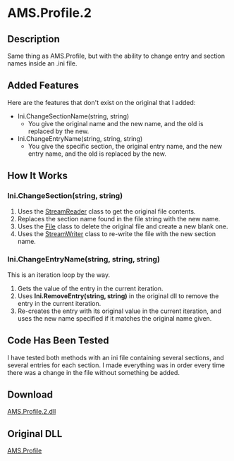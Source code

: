 # AMS.Profile.2
## Description
Same thing as AMS.Profile, but with the ability to change entry and section names inside an .ini file.

## Added Features
Here are the features that don't exist on the original that I added:
  - Ini.ChangeSectionName(string, string)
    - You give the original name and the new name, and the old is replaced by the new.
  - Ini.ChangeEntryName(string, string, string)
    - You give the specific section, the original entry name, and the new entry name, and the old is replaced by the new.

## How It Works
### Ini.ChangeSection(string, string)
1. Uses the [StreamReader](https://docs.microsoft.com/en-us/dotnet/api/system.io.streamreader?view=net-6.0) class to get the original file contents.
2. Replaces the section name found in the file string with the new name.
3. Uses the [File](https://docs.microsoft.com/en-us/dotnet/api/system.io.file?view=net-6.0) class to delete the original file and create a new blank one.
4. Uses the [StreamWriter](https://docs.microsoft.com/en-us/dotnet/api/system.io.streamwriter?view=net-6.0) class to re-write the file with the new section name.

### Ini.ChangeEntryName(string, string, string)
This is an iteration loop by the way.
1. Gets the value of the entry in the current iteration.
2. Uses **Ini.RemoveEntry(string, string)** in the original dll to remove the entry in the current iteration.
3. Re-creates the entry with its original value in the current iteration, and uses the new name specified if it matches the original name given.

## Code Has Been Tested
I have tested both methods with an ini file containing several sections, and several entries for each section. I made everything was in order every time there was a change in the file without something be added.

## Download
[AMS.Profile.2.dll](https://github.com/Lexz-08/AMS.Profile.2/releases/download/ams.profile.2/AMS.Profile.2.dll)

## Original DLL
[AMS.Profile](https://www.nuget.org/packages/Ams.Profile/)
